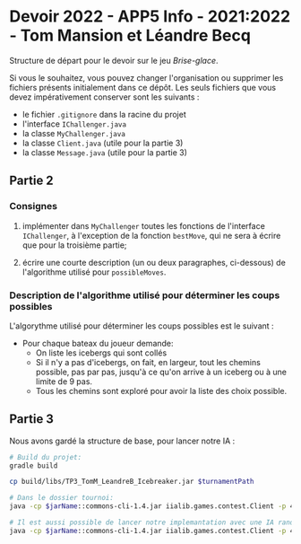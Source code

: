 # Devoir 2022 - APP5 Info - 2021:2022 - Tom Mansion et Léandre Becq

Structure de départ pour le devoir sur le jeu *Brise-glace*.

Si vous le souhaitez, vous pouvez changer l'organisation ou supprimer les fichiers présents initialement dans ce dépôt.
Les seuls fichiers que vous devez impérativement conserver sont les suivants :

- le fichier `.gitignore` dans la racine du projet
- l'interface `IChallenger.java`
- la classe `MyChallenger.java`
- la classe `Client.java` (utile pour la partie 3)
- la classe `Message.java` (utile pour la partie 3)

## Partie 2

### Consignes

1. implémenter dans `MyChallenger` toutes les fonctions de l'interface `IChallenger`, à l'exception de la fonction `bestMove`, qui ne sera à écrire que pour la troisième partie;

2. écrire une courte description (un ou deux paragraphes, ci-dessous) de l'algorithme utilisé pour `possibleMoves`.

### Description de l'algorithme utilisé pour déterminer les coups possibles

L'algorythme utilisé pour déterminer les coups possibles est le suivant :
- Pour chaque bateax du joueur demande:
  - On liste les icebergs qui sont collés
  - Si il n'y a pas d'icebergs, on fait, en largeur, tout les chemins possible, pas par pas, jusqu'à ce qu'on arrive à un iceberg ou à une limite de 9 pas.
  - Tous les chemins sont exploré pour avoir la liste des choix possible.

## Partie 3

Nous avons gardé la structure de base, pour lancer notre IA :

```bash
# Build du projet:
gradle build

cp build/libs/TP3_TomM_LeandreB_Icebreaker.jar $turnamentPath

# Dans le dossier tournoi:
java -cp $jarName::commons-cli-1.4.jar iialib.games.contest.Client -p 4536 -s localhost -c games.icebreaker.MyChallenger

# Il est aussi possible de lancer notre implemantation avec une IA random :
java -cp $jarName::commons-cli-1.4.jar iialib.games.contest.Client -p 4536 -s localhost -c games.icebreaker.RandomChallenger
```